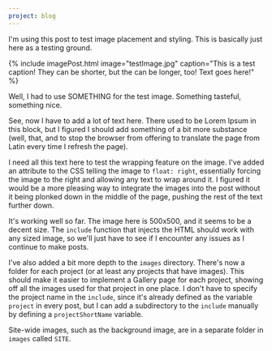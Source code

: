 ```yaml
---
project: blog 
---
```

I'm using this post to test image placement and styling. This is basically just here as a testing ground.

{% include imagePost.html image="testImage.jpg" caption="This is a test caption! They can be shorter, but the can be longer, too! Text goes here!" %}

Well, I had to use SOMETHING for the test image. Something tasteful, something nice.

See, now I have to add a lot of text here. There used to be Lorem Ipsum in this block, but I figured I should add something of a bit more substance (well, that, and to stop the browser from offering to translate the page from Latin every time I refresh the page).

I need all this text here to test the wrapping feature on the image. I've added an attribute to the CSS telling the image to `float: right`, essentially forcing the image to the right and allowing any text to wrap around it. I figured it would be a more pleasing way to integrate the images into the post without it being plonked down in the middle of the page, pushing the rest of the text further down.

It's working well so far. The image here is 500x500, and it seems to be a decent size. The `include` function that injects the HTML should work with any sized image, so we'll just have to see if I encounter any issues as I continue to make posts.

I've also added a bit more depth to the `images` directory. There's now a folder for each project (or at least any projects that have images). This should make it easier to implement a Gallery page for each project, showing off all the images used for that project in one place. I don't have to specify the project name in the `include`, since it's already defined as the variable `project` in every post, but I can add a subdirectory to the `include` manually by defining a `projectShortName` variable. 

Site-wide images, such as the background image, are in a separate folder in `images` called `SITE`.
